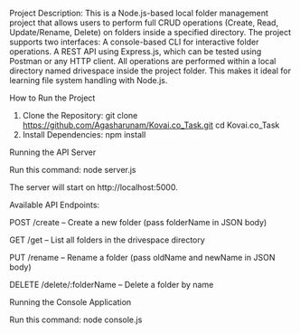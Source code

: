 Project Description:
This is a Node.js-based local folder management project that allows users to perform full CRUD operations (Create, Read, Update/Rename, Delete) on folders inside a specified directory. The project supports two interfaces:
  A console-based CLI for interactive folder operations.
  A REST API using Express.js, which can be tested using Postman or any HTTP client.
  All operations are performed within a local directory named drivespace inside the project folder. This makes it ideal for learning file system handling with Node.js.

How to Run the Project
1. Clone the Repository: git clone https://github.com/Agasharunam/Kovai.co_Task.git
                          cd Kovai.co_Task
2. Install Dependencies: npm install
   
Running the API Server

Run this command: node server.js

The server will start on http://localhost:5000.

Available API Endpoints:

POST /create – Create a new folder (pass folderName in JSON body)

GET /get – List all folders in the drivespace directory

PUT /rename – Rename a folder (pass oldName and newName in JSON body)

DELETE /delete/:folderName – Delete a folder by name

Running the Console Application

Run this command: node console.js
